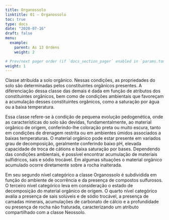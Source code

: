 ```yaml
---
title: Organossolo
linktitle: 01 – Organossolo
toc: true
type: docs
date: "2020-07-16"
draft: false
menu:
  example:
    parent: As 13 Ordens
    weight: 2

# Prev/next pager order (if `docs_section_pager` enabled in `params.toml`)
weight: 1
---
```


Classe atribuída a solo orgânico. Nessas condições, as propriedades do solo são determinadas pelos constituintes orgânicos presentes. A diferenciação dessa classe das demais é dada em função de atributos dos constituintes orgânicos, bem como de condições ambientais que favoreçam a acumulação desses constituintes orgânicos, como a saturação por água ou a baixa temperatura.

Essa classe refere-se à condição de pequena evolução pedogenética, onde as características do solo são devidas, fundamentalmente, ao material orgânico de origem, conferindo-lhe coloração preta ou muito escura, tanto em condições de drenagem restrita ou em ambientes úmidos associados a baixas temperaturas. O material orgânico pode estar presente em variados grau de decomposição, geralmente conferindo baixo pH, elevada capacidade de troca de cátions e baixa saturação por bases. Dependendo das condições ambientais, é possível encontrar acumulação de materiais sulfídricos, sais e sódio trocável. Em algumas situações o material orgânico acumulado ocorre diretamente sobre a rocha inalterada.

Em seu segundo nível categórico a classe Organossolo é subdividida em função do ambiente de ocorrência e da presença de compostos sulfurosos. O terceiro nível categórico leva em consideração o estado de decomposição do material orgânico de origem. O quarto nível categórico avalia a presença de sais solúveis e de sódio trocável, a presença de camadas minerais, acumulações de carbonato de cálcio e a profundidade ou presença de rocha não fraturada, caracterizando um atributo compartilhado com a classe Neossolo.
